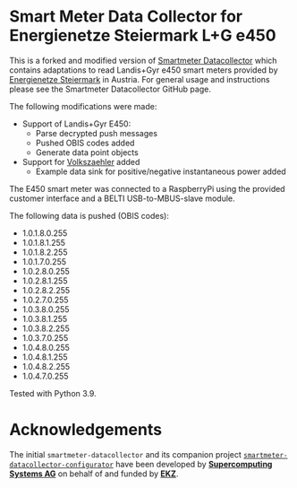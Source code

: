 # Smart Meter Data Collector for Energienetze Steiermark L+G e450

This is a forked and modified version of [Smartmeter Datacollector](https://github.com/scs/smartmeter-datacollector) which contains adaptations to read Landis+Gyr e450 smart meters provided by [Energienetze Steiermark](https://www.e-netze.at/) in Austria. For general usage and instructions please see the Smartmeter Datacollector GitHub page.

The following modifications were made:
* Support of Landis+Gyr E450:
  * Parse decrypted push messages
  * Pushed OBIS codes added
  * Generate data point objects
* Support for [Volkszaehler](http://www.volkszaehler.org) added
  * Example data sink for positive/negative instantaneous power added

The E450 smart meter was connected to a RaspberryPi using the provided customer interface and a BELTI USB-to-MBUS-slave module.

The following data is pushed (OBIS codes):
* 1.0.1.8.0.255
* 1.0.1.8.1.255
* 1.0.1.8.2.255
* 1.0.1.7.0.255
* 1.0.2.8.0.255
* 1.0.2.8.1.255
* 1.0.2.8.2.255
* 1.0.2.7.0.255
* 1.0.3.8.0.255
* 1.0.3.8.1.255
* 1.0.3.8.2.255
* 1.0.3.7.0.255
* 1.0.4.8.0.255
* 1.0.4.8.1.255
* 1.0.4.8.2.255
* 1.0.4.7.0.255

Tested with Python 3.9.

# Acknowledgements
The initial `smartmeter-datacollector` and its companion project [`smartmeter-datacollector-configurator`](https://github.com/scs/smartmeter-datacollector-configurator) have been developed by **[Supercomputing Systems AG](https://www.scs.ch)** on behalf of and funded by **[EKZ](https://www.ekz.ch/)**.
